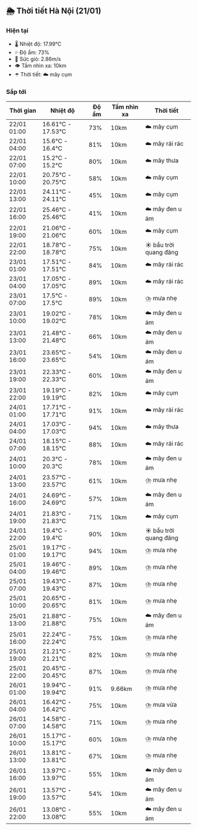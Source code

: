 ## 🌦️ Thời tiết Hà Nội (21/01)

### Hiện tại

- 🌡️ Nhiệt độ: 17.99℃
- 💦 Độ ẩm: 73%
- 💨 Sức gió: 2.86m/s
- 👁️ Tầm nhìn xa: 10km
- ☂️ Thời tiết: ☁️ mây cụm

### Sắp tới

| Thời gian | Nhiệt độ | Độ ẩm | Tầm nhìn xa | Thời tiết |
| --- | --- | --- | --- | --- |
| 22/01 01:00 | 16.61℃ - 17.53℃ | 73% | 10km | ☁️ mây cụm |
| 22/01 04:00 | 15.6℃ - 16.4℃ | 81% | 10km | ☁️ mây rải rác |
| 22/01 07:00 | 15.2℃ - 15.2℃ | 80% | 10km | ☁️ mây thưa |
| 22/01 10:00 | 20.75℃ - 20.75℃ | 58% | 10km | ☁️ mây cụm |
| 22/01 13:00 | 24.11℃ - 24.11℃ | 45% | 10km | ☁️ mây cụm |
| 22/01 16:00 | 25.46℃ - 25.46℃ | 41% | 10km | ☁️ mây đen u ám |
| 22/01 19:00 | 21.06℃ - 21.06℃ | 60% | 10km | ☁️ mây cụm |
| 22/01 22:00 | 18.78℃ - 18.78℃ | 75% | 10km | ☀️ bầu trời quang đãng |
| 23/01 01:00 | 17.51℃ - 17.51℃ | 84% | 10km | ☁️ mây rải rác |
| 23/01 04:00 | 17.05℃ - 17.05℃ | 89% | 10km | ☁️ mây rải rác |
| 23/01 07:00 | 17.5℃ - 17.5℃ | 89% | 10km | ⛈️ mưa nhẹ |
| 23/01 10:00 | 19.02℃ - 19.02℃ | 78% | 10km | ☁️ mây đen u ám |
| 23/01 13:00 | 21.48℃ - 21.48℃ | 66% | 10km | ☁️ mây đen u ám |
| 23/01 16:00 | 23.65℃ - 23.65℃ | 54% | 10km | ☁️ mây đen u ám |
| 23/01 19:00 | 22.33℃ - 22.33℃ | 60% | 10km | ☁️ mây đen u ám |
| 23/01 22:00 | 19.19℃ - 19.19℃ | 82% | 10km | ☁️ mây cụm |
| 24/01 01:00 | 17.71℃ - 17.71℃ | 91% | 10km | ☁️ mây rải rác |
| 24/01 04:00 | 17.03℃ - 17.03℃ | 94% | 10km | ☁️ mây thưa |
| 24/01 07:00 | 18.15℃ - 18.15℃ | 88% | 10km | ☁️ mây rải rác |
| 24/01 10:00 | 20.3℃ - 20.3℃ | 78% | 10km | ☁️ mây đen u ám |
| 24/01 13:00 | 23.57℃ - 23.57℃ | 61% | 10km | ⛈️ mưa nhẹ |
| 24/01 16:00 | 24.69℃ - 24.69℃ | 57% | 10km | ☁️ mây đen u ám |
| 24/01 19:00 | 21.83℃ - 21.83℃ | 71% | 10km | ☁️ mây cụm |
| 24/01 22:00 | 19.4℃ - 19.4℃ | 90% | 10km | ☀️ bầu trời quang đãng |
| 25/01 01:00 | 19.17℃ - 19.17℃ | 94% | 10km | ⛈️ mưa nhẹ |
| 25/01 04:00 | 19.46℃ - 19.46℃ | 89% | 10km | ⛈️ mưa nhẹ |
| 25/01 07:00 | 19.43℃ - 19.43℃ | 87% | 10km | ⛈️ mưa nhẹ |
| 25/01 10:00 | 20.65℃ - 20.65℃ | 81% | 10km | ⛈️ mưa nhẹ |
| 25/01 13:00 | 21.88℃ - 21.88℃ | 75% | 10km | ☁️ mây đen u ám |
| 25/01 16:00 | 22.24℃ - 22.24℃ | 75% | 10km | ⛈️ mưa nhẹ |
| 25/01 19:00 | 21.21℃ - 21.21℃ | 82% | 10km | ⛈️ mưa nhẹ |
| 25/01 22:00 | 20.45℃ - 20.45℃ | 87% | 10km | ⛈️ mưa nhẹ |
| 26/01 01:00 | 19.94℃ - 19.94℃ | 91% | 9.66km | ⛈️ mưa nhẹ |
| 26/01 04:00 | 16.42℃ - 16.42℃ | 75% | 10km | ⛈️ mưa vừa |
| 26/01 07:00 | 14.58℃ - 14.58℃ | 71% | 10km | ⛈️ mưa nhẹ |
| 26/01 10:00 | 15.17℃ - 15.17℃ | 60% | 10km | ⛈️ mưa nhẹ |
| 26/01 13:00 | 13.81℃ - 13.81℃ | 67% | 10km | ⛈️ mưa nhẹ |
| 26/01 16:00 | 13.97℃ - 13.97℃ | 55% | 10km | ☁️ mây đen u ám |
| 26/01 19:00 | 13.57℃ - 13.57℃ | 54% | 10km | ☁️ mây đen u ám |
| 26/01 22:00 | 13.08℃ - 13.08℃ | 55% | 10km | ☁️ mây đen u ám |
